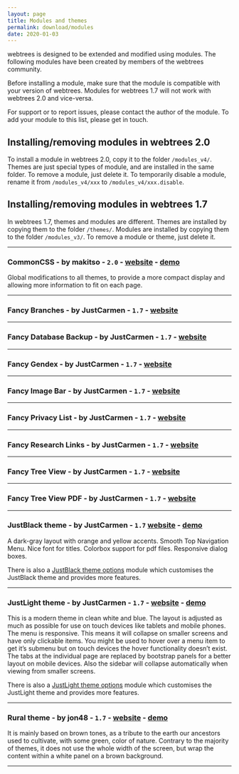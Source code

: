 ```yaml
---
layout: page
title: Modules and themes
permalink: download/modules
date: 2020-01-03
---
```


webtrees is designed to be extended and modified using modules.
The following modules have been created by members of the webtrees community.

Before installing a module, make sure that the module is compatible with your version of webtrees.
Modules for webtrees 1.7 will not work with webtrees 2.0 and vice-versa.

For support or to report issues, please contact the author of the module.
To add your module to this list, please get in touch.

## Installing/removing modules in webtrees 2.0

To install a module in webtrees 2.0, copy it to the folder `/modules_v4/`.
Themes are just special types of module, and are installed in the same folder.
To remove a module, just delete it.
To temporarily disable a module, rename it from `/modules_v4/xxx` to `/modules_v4/xxx.disable`.

## Installing/removing modules in webtrees 1.7

In webtrees 1.7, themes and modules are different.
Themes are installed by copying them to the folder `/themes/`.
Modules are installed by copying them to the folder `/modules_v3/`.
To remove a module or theme, just delete it.

----------

### CommonCSS - by makitso - `2.0` - [website](https://github.com/makitso/commoncss) - [demo](https://skatekey.net)

Global modifications to all themes, to provide a more compact display and allowing more
information to fit on each page.

----------

### Fancy Branches - by JustCarmen - `1.7` - [website](https://justcarmen.nl/fancy-modules/fancy-branches)

----------

### Fancy Database Backup - by JustCarmen - `1.7` - [website](https://justcarmen.nl/fancy-modules/fancy-database-backup)

----------

### Fancy Gendex - by JustCarmen - `1.7` - [website](https://justcarmen.nl/fancy-modules/fancy-gendex)

----------

### Fancy Image Bar - by JustCarmen - `1.7` - [website](https://justcarmen.nl/fancy-modules/fancy-imagebar)

----------

### Fancy Privacy List - by JustCarmen - `1.7` - [website](https://justcarmen.nl/fancy-modules/fancy-privacy-list)

----------

### Fancy Research Links - by JustCarmen - `1.7` - [website](https://justcarmen.nl/fancy-modules/fancy-research-links)

----------

### Fancy Tree View - by JustCarmen - `1.7` - [website](https://justcarmen.nl/fancy-modules/fancy-treeview)

----------

### Fancy Tree View PDF - by JustCarmen - `1.7` - [website](https://justcarmen.nl/fancy-modules/fancy-treeview-pdf)
 
----------

### JustBlack theme - by JustCarmen - `1.7` [website](https://justcarmen.nl/themes/justblack-theme) - [demo](http://www.ahnen-recherche.de/webtrees)

A dark-gray layout with orange and yellow accents. Smooth Top Navigation Menu.
Nice font for titles. Colorbox support for pdf files. Responsive dialog boxes.
    
There is also a [JustBlack theme options](https://github.com/JustCarmen/justblack_theme_options)
module which customises the JustBlack theme and provides more features.

----------

### JustLight theme - by JustCarmen - `1.7` - [website](https://justcarmen.nl/themes/justlight-theme) - [demo](https://wijzijnfamilie.nl)

This is a modern theme in clean white and blue. The layout is adjusted as much as possible
for use on touch devices like tablets and mobile phones.
The menu is responsive. This means it will collapse on smaller screens and have only
clickable items. You might be used to hover over a menu item to get it’s submenu but
on touch devices the hover functionality doesn’t exist. The tabs at the individual
page are replaced by bootstrap panels for a better layout on mobile devices.
Also the sidebar will collapse automatically when viewing from smaller screens.

There is also a [JustLight theme options](https://github.com/JustCarmen/justlight_theme_options)
module which customises the JustLight theme and provides more features.

----------

### Rural theme - by jon48 - `1.7` - [website](https://github.com/jon48/webtrees-theme-rural) - [demo](https://genea.jaubart.com/wt)

It is mainly based on brown tones, as a tribute to the earth our ancestors used to cultivate, with some green, color of nature. Contrary to the majority of themes, it does not use the whole width of the screen, but wrap the content within a white panel on a brown background.

----------
